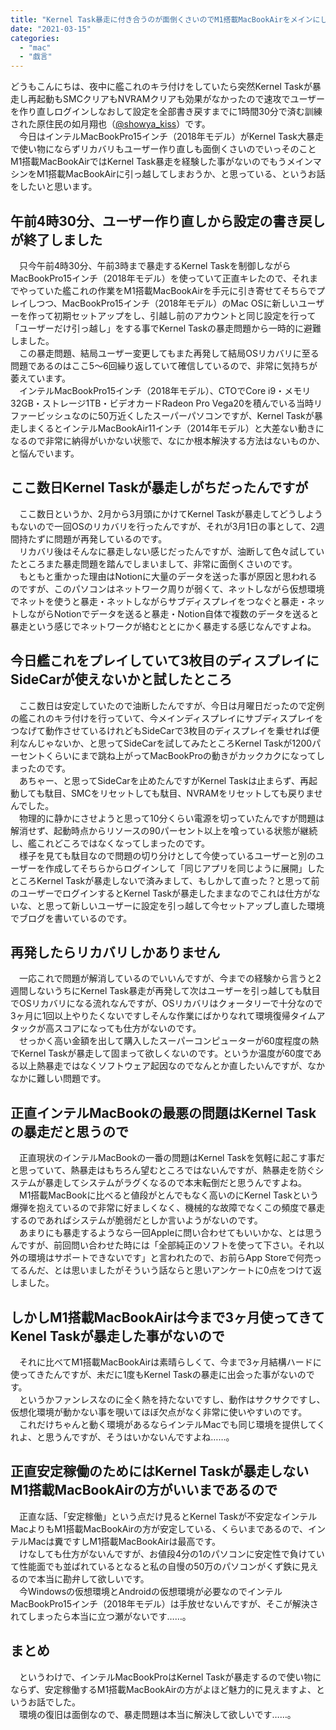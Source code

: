 ```yaml
---
title: "Kernel Task暴走に付き合うのが面倒くさいのでM1搭載MacBookAirをメインにしようかと悩んでいます。"
date: "2021-03-15"
categories: 
  - "mac"
  - "戯言"
---
```


どうもこんにちは、夜中に艦これのキラ付けをしていたら突然Kernel Taskが暴走し再起動もSMCクリアもNVRAMクリアも効果がなかったので速攻でユーザーを作り直しログインしなおして設定を全部書き戻すまでに1時間30分で済む訓練された原住民の如月翔也（[@showya\_kiss](http://twitter.com/showya_kiss)）です。  
　今日はインテルMacBookPro15インチ（2018年モデル）がKernel Task大暴走で使い物にならずリカバリもユーザー作り直しも面倒くさいのでいっそのことM1搭載MacBookAirではKernel Task暴走を経験した事がないのでもうメインマシンをM1搭載MacBookAirに引っ越してしまおうか、と思っている、というお話をしたいと思います。  

## 午前4時30分、ユーザー作り直しから設定の書き戻しが終了しました

　只今午前4時30分、午前3時まで暴走するKernel Taskを制御しながらMacBookPro15インチ（2018年モデル）を使っていて正直キレたので、それまでやっていた艦これの作業をM1搭載MacBookAirを手元に引き寄せてそちらでプレイしつつ、MacBookPro15インチ（2018年モデル）のMac OSに新しいユーザーを作って初期セットアップをし、引越し前のアカウントと同じ設定を行って「ユーザーだけ引っ越し」をする事でKernel Taskの暴走問題から一時的に避難しました。  
　この暴走問題、結局ユーザー変更してもまた再発して結局OSリカバリに至る問題であるのはここ5〜6回繰り返していて確信しているので、非常に気持ちが萎えています。  
　インテルMacBookPro15インチ（2018年モデル）、CTOでCore i9・メモリ32GB・ストレージ1TB・ビデオカードRadeon Pro Vega20を積んでいる当時リファービッシュなのに50万近くしたスーパーパソコンですが、Kernel Taskが暴走しまくるとインテルMacBookAir11インチ（2014年モデル）と大差ない動きになるので非常に納得がいかない状態で、なにか根本解決する方法はないものか、と悩んでいます。  

## ここ数日Kernel Taskが暴走しがちだったんですが

　ここ数日というか、2月から3月頭にかけてKernel Taskが暴走してどうしようもないので一回OSのリカバリを行ったんですが、それが3月1日の事として、2週間持たずに問題が再発しているのです。  
　リカバリ後はそんなに暴走しない感じだったんですが、油断して色々試していたところまた暴走問題を踏んでしまいまして、非常に面倒くさいのです。  
　もともと重かった理由はNotionに大量のデータを送った事が原因と思われるのですが、このパソコンはネットワーク周りが弱くて、ネットしながら仮想環境でネットを使うと暴走・ネットしながらサブディスプレイをつなぐと暴走・ネットしながらNotionでデータを送ると暴走・Notion自体で複数のデータを送ると暴走という感じでネットワークが絡むととにかく暴走する感じなんですよね。  

## 今日艦これをプレイしていて3枚目のディスプレイにSideCarが使えないかと試したところ

　ここ数日は安定していたので油断したんですが、今日は月曜日だったので定例の艦これのキラ付けを行っていて、今メインディスプレイにサブディスプレイをつなげて動作させているけれどもSideCarで3枚目のディスプレイを乗せれば便利なんじゃないか、と思ってSideCarを試してみたところKernel Taskが1200パーセントくらいにまで跳ね上がってMacBookProの動きがカックカクになってしまったのです。  
　あちゃー、と思ってSideCarを止めたんですがKernel Taskは止まらず、再起動しても駄目、SMCをリセットしても駄目、NVRAMをリセットしても戻りませんでした。  
　物理的に静かにさせようと思って10分くらい電源を切っていたんですが問題は解消せず、起動時点からリソースの90パーセント以上を喰っている状態が継続し、艦これどころではなくなってしまったのです。  
　様子を見ても駄目なので問題の切り分けとして今使っているユーザーと別のユーザーを作成してそちらからログインして「同じアプリを同じように展開」したところKernel Taskが暴走しないで済みまして、もしかして直った？と思って前のユーザーでログインするとKernel Taskが暴走したままなのでこれは仕方がないな、と思って新しいユーザーに設定を引っ越して今セットアップし直した環境でブログを書いているのです。  

## 再発したらリカバリしかありません

　一応これで問題が解消しているのでいいんですが、今までの経験から言うと2週間しないうちにKernel Task暴走が再発して次はユーザーを引っ越しても駄目でOSリカバリになる流れなんですが、OSリカバリはクォータリーで十分なので3ヶ月に1回以上やりたくないですしそんな作業にばかりなれて環境復帰タイムアタックが高スコアになっても仕方がないのです。  
　せっかく高い金額を出して購入したスーパーコンピューターが60度程度の熱でKernel Taskが暴走して固まって欲しくないのです。というか温度が60度である以上熱暴走ではなくソフトウェア起因なのでなんとか直したいんですが、なかなかに難しい問題です。  

## 正直インテルMacBookの最悪の問題はKernel Taskの暴走だと思うので

　正直現状のインテルMacBookの一番の問題はKernel Taskを気軽に起こす事だと思っていて、熱暴走はもちろん望むところではないんですが、熱暴走を防ぐシステムが暴走してシステムがラグくなるので本末転倒だと思うんですよね。  
　M1搭載MacBookに比べると値段がとんでもなく高いのにKernel Taskという爆弾を抱えているので非常に好ましくなく、機械的な故障でなくこの頻度で暴走するのであればシステムが脆弱だとしか言いようがないのです。  
　あまりにも暴走するようなら一回Appleに問い合わせてもいいかな、とは思うんですが、前回問い合わせた時には「全部純正のソフトを使って下さい。それ以外の環境はサポートできないです」と言われたので、お前らApp Storeで何売ってるんだ、とは思いましたがそういう話ならと思いアンケートに0点をつけて返しました。

## しかしM1搭載MacBookAirは今まで3ヶ月使ってきてKenel Taskが暴走した事がないので

　それに比べてM1搭載MacBookAirは素晴らしくて、今まで3ヶ月結構ハードに使ってきたんですが、未だに1度もKernel Taskの暴走に出会った事がないのです。  
　というかファンレスなのに全く熱を持たないですし、動作はサクサクですし、仮想化環境が動かない事を覗いてほぼ欠点がなく非常に使いやすいのです。  
　これだけちゃんと動く環境があるならインテルMacでも同じ環境を提供してくれよ、と思うんですが、そうはいかないんですよね……。  

## 正直安定稼働のためにはKernel Taskが暴走しないM1搭載MacBookAirの方がいいまであるので

　正直な話、「安定稼働」という点だけ見るとKernel Taskが不安定なインテルMacよりもM1搭載MacBookAirの方が安定している、くらいまであるので、インテルMacは糞ですしM1搭載MacBookAirは最高です。  
　けなしても仕方がないんですが、お値段4分の1のパソコンに安定性で負けていて性能面でも並ばれているとなると私の自慢の50万のパソコンがくず鉄に見えるので本当に勘弁して欲しいです。  
　今Windowsの仮想環境とAndroidの仮想環境が必要なのでインテルMacBookPro15インチ（2018年モデル）は手放せないんですが、そこが解決されてしまったら本当に立つ瀬がないです……。  

## まとめ

　というわけで、インテルMacBookProはKernel Taskが暴走するので使い物にならず、安定稼働するM1搭載MacBookAirの方がよほど魅力的に見えますよ、というお話でした。  
　環境の復旧は面倒なので、暴走問題は本当に解決して欲しいです……。
